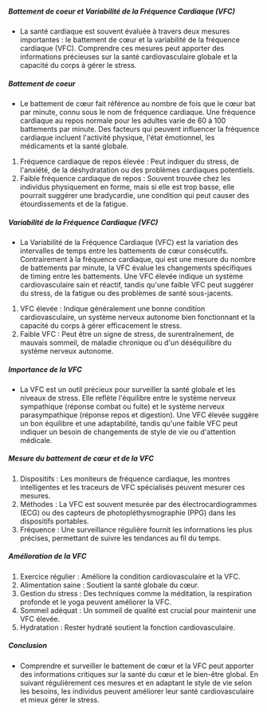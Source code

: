 ##### Battement de coeur et Variabilité de la Fréquence Cardiaque (VFC)
* La santé cardiaque est souvent évaluée à travers deux mesures importantes : le battement de cœur et la variabilité de la fréquence cardiaque (VFC). Comprendre ces mesures peut apporter des informations précieuses sur la santé cardiovasculaire globale et la capacité du corps à gérer le stress.

##### Battement de coeur
* Le battement de cœur fait référence au nombre de fois que le cœur bat par minute, connu sous le nom de fréquence cardiaque. Une fréquence cardiaque au repos normale pour les adultes varie de 60 à 100 battements par minute. Des facteurs qui peuvent influencer la fréquence cardiaque incluent l'activité physique, l'état émotionnel, les médicaments et la santé globale.

1. Fréquence cardiaque de repos élevée : Peut indiquer du stress, de l'anxiété, de la déshydratation ou des problèmes cardiaques potentiels.
2. Faible fréquence cardiaque de repos : Souvent trouvée chez les individus physiquement en forme, mais si elle est trop basse, elle pourrait suggérer une bradycardie, une condition qui peut causer des étourdissements et de la fatigue.
##### Variabilité de la Fréquence Cardiaque (VFC)
* La Variabilité de la Fréquence Cardiaque (VFC) est la variation des intervalles de temps entre les battements de cœur consécutifs. Contrairement à la fréquence cardiaque, qui est une mesure du nombre de battements par minute, la VFC évalue les changements spécifiques de timing entre les battements. Une VFC élevée indique un système cardiovasculaire sain et réactif, tandis qu'une faible VFC peut suggérer du stress, de la fatigue ou des problèmes de santé sous-jacents.

1. VFC élevée : Indique généralement une bonne condition cardiovasculaire, un système nerveux autonome bien fonctionnant et la capacité du corps à gérer efficacement le stress.
2. Faible VFC : Peut être un signe de stress, de surentraînement, de mauvais sommeil, de maladie chronique ou d'un déséquilibre du système nerveux autonome.
##### Importance de la VFC
* La VFC est un outil précieux pour surveiller la santé globale et les niveaux de stress. Elle reflète l'équilibre entre le système nerveux sympathique (réponse combat ou fuite) et le système nerveux parasympathique (réponse repos et digestion). Une VFC élevée suggère un bon équilibre et une adaptabilité, tandis qu'une faible VFC peut indiquer un besoin de changements de style de vie ou d'attention médicale.

##### Mesure du battement de cœur et de la VFC
1. Dispositifs : Les moniteurs de fréquence cardiaque, les montres intelligentes et les traceurs de VFC spécialisés peuvent mesurer ces mesures.
2. Méthodes : La VFC est souvent mesurée par des électrocardiogrammes (ECG) ou des capteurs de photopléthysmographie (PPG) dans les dispositifs portables.
3. Fréquence : Une surveillance régulière fournit les informations les plus précises, permettant de suivre les tendances au fil du temps.
##### Amélioration de la VFC
1. Exercice régulier : Améliore la condition cardiovasculaire et la VFC.
2. Alimentation saine : Soutient la santé globale du cœur.
3. Gestion du stress : Des techniques comme la méditation, la respiration profonde et le yoga peuvent améliorer la VFC.
4. Sommeil adéquat : Un sommeil de qualité est crucial pour maintenir une VFC élevée.
5. Hydratation : Rester hydraté soutient la fonction cardiovasculaire.
##### Conclusion
* Comprendre et surveiller le battement de cœur et la VFC peut apporter des informations critiques sur la santé du cœur et le bien-être global. En suivant régulièrement ces mesures et en adaptant le style de vie selon les besoins, les individus peuvent améliorer leur santé cardiovasculaire et mieux gérer le stress.